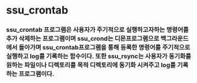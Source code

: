 # ssu_crontab
### ssu_crontab 프로그램은 사용자가 주기적으로 실행하고자하는 명령어를 추가 삭제하는 프로그램이며  ssu_crond는 디몬프로그램으로 백그라운드에서 돌아가며 ssu_crontab프로그램을 통해 등록한 명령어를 주기적으로 실행하고 log를 기록하는 함수이다. 또한 ssu_rsync는 사용자가 동기화를 원하는 파일이나 디렉토리를 목적 디렉토리에 동기화 시켜주고 log를 기록하는 프로그램이다.

